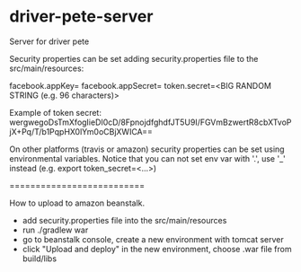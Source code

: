 # driver-pete-server
Server for driver pete


Security properties can be set adding security.properties file to the src/main/resources:

facebook.appKey=<YOUR FACEBOOK APP ID>
facebook.appSecret=<YOUR FACEBOOK APP SECRET>
token.secret=<BIG RANDOM STRING (e.g. 96 characters)>


Example of token secret:
wergwegoDsTmXfogIieDI0cD/8FpnojdfghdfJT5U9I/FGVmBzwertR8cbXTvoPjX+Pq/T/b1PqpHX0lYm0oCBjXWICA==


On other platforms (travis or amazon) security properties can be set using environmental variables.
Notice that you can not set env var with '.', use '_' instead (e.g. export token_secret=<...>)


==========================

How to upload to amazon beanstalk.
 - add security.properties file into the src/main/resources
 - run ./gradlew war
 - go to beanstalk console, create a new environment with tomcat server
 - click "Upload and deploy" in the new environment, choose .war file from build/libs
